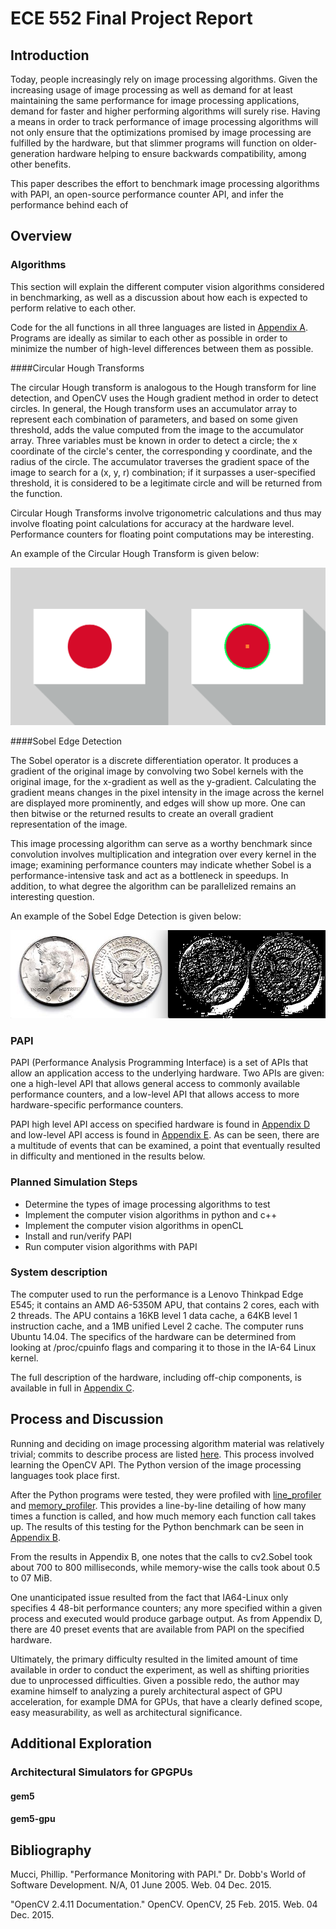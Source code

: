 ECE 552 Final Project Report
===================

Introduction
-------------

Today, people increasingly rely on image processing algorithms. Given the increasing usage of image processing as well as demand for at least maintaining the same performance for image processing applications, demand for faster and higher performing algorithms will surely rise. Having a means in order to track performance of image processing algorithms will not only ensure that the optimizations promised by image processing are fulfilled by the hardware, but that slimmer programs will function on older-generation hardware helping to ensure backwards compatibility, among other benefits.  

This paper describes the effort to benchmark image processing algorithms with PAPI, an open-source performance counter API, and infer the performance behind each of 

Overview 
-------------

### Algorithms

This section will explain the different computer vision algorithms considered in benchmarking, as well as a discussion about how each is expected to perform relative to each other.  

Code for the all functions in all three languages are listed in [Appendix A](https://github.com/yingw787/ece552_computer_vision/blob/master/APPENDIX_A.md). Programs are ideally as similar to each other as possible in order to minimize the number of high-level differences between them as possible. 

####Circular Hough Transforms 

The circular Hough transform is analogous to the Hough transform for line detection, and OpenCV uses the Hough gradient method in order to detect circles. In general, the Hough transform uses an accumulator array to represent each combination of parameters, and based on some given threshold, adds the value computed from the image to the accumulator array. Three variables must be known in order to detect a circle; the x coordinate of the circle's center, the corresponding y coordinate, and the radius of the circle. The accumulator traverses the gradient space of the image to search for a (x, y, r) combination; if it surpasses a user-specified threshold, it is considered to be a legitimate circle and will be returned from the function.  

Circular Hough Transforms involve trigonometric calculations and thus may involve floating point calculations for accuracy at the hardware level. Performance counters for floating point computations may be interesting. 

An example of the Circular Hough Transform is given below: 

<p align = "center">
	<img src = "https://github.com/yingw787/ece552_computer_vision/blob/master/algorithm_benchmarks/python/houghcircles_result.png" />
</p>

####Sobel Edge Detection  

The Sobel operator is a discrete differentiation operator. It produces a gradient of the original image by convolving two Sobel kernels with the original image, for the x-gradient as well as the y-gradient. Calculating the gradient means changes in the pixel intensity in the image across the kernel are displayed more prominently, and edges will show up more. One can then bitwise or the returned results to create an overall gradient representation of the image. 

This image processing algorithm can serve as a worthy benchmark since convolution involves multiplication and integration over every kernel in the image; examining performance counters may indicate whether Sobel is a performance-intensive task and act as a bottleneck in speedups. In addition, to what degree the algorithm can be parallelized remains an interesting question.

An example of the Sobel Edge Detection is given below:  

<p align = "center">
	<img src = "https://github.com/yingw787/ece552_computer_vision/blob/master/algorithm_benchmarks/python/sobel_result.png" />
</p>

### PAPI 

PAPI (Performance Analysis Programming Interface) is a set of APIs that allow an application access to the underlying hardware. Two APIs are given: one a high-level API that allows general access to commonly available performance counters, and a low-level API that allows access to more hardware-specific performance counters. 

PAPI high level API access on specified hardware is found in [Appendix D](https://github.com/yingw787/ece552_computer_vision/blob/master/APPENDIX_D.md) and low-level API access is found in [Appendix E](https://github.com/yingw787/ece552_computer_vision/blob/master/APPENDIX_E.md). As can be seen, there are a multitude of events that can be examined, a point that eventually resulted in difficulty and mentioned in the results below. 

### Planned Simulation Steps 

- Determine the types of image processing algorithms to test 
- Implement the computer vision algorithms in python and c++ 
- Implement the computer vision algorithms in openCL 
- Install and run/verify PAPI 
- Run computer vision algorithms with PAPI 

### System description 

The computer used to run the performance is a Lenovo Thinkpad Edge E545; it contains an AMD A6-5350M APU, that contains 2 cores, each with 2 threads. The APU contains a 16KB level 1 data cache, a 64KB level 1 instruction cache, and a 1MB unified Level 2 cache. The computer runs Ubuntu 14.04. The specifics of the hardware can be determined from looking at /proc/cpuinfo flags and comparing it to those in the IA-64 Linux kernel. 

The full description of the hardware, including off-chip components, is available in full in [Appendix C](https://github.com/yingw787/ece552_computer_vision/blob/master/APPENDIX_C.md). 

Process and Discussion
-------------

Running and deciding on image processing algorithm material was relatively trivial; commits to describe process are listed [here](https://bitbucket.org/yingw787/ece552_computer_vision/commits/branch/master ). This process involved learning the OpenCV API. The Python version of the image processing languages took place first. 

After the Python programs were tested, they were profiled with [line_profiler](https://github.com/rkern/line_profiler) and [memory_profiler](https://github.com/fabianp/memory_profiler). This provides a line-by-line detailing of how many times a function is called, and how much memory each function call takes up. The results of this testing for the Python benchmark can be seen in [Appendix B](https://github.com/yingw787/ece552_computer_vision/blob/master/APPENDIX_B.md). 

From the results in Appendix B, one notes that the calls to cv2.Sobel took about 700 to 800 milliseconds, while memory-wise the calls took about 0.5 to 07 MiB. 



One unanticipated issue resulted from the fact that IA64-Linux only specifies 4 48-bit performance counters; any more specified within a given process and executed would produce garbage output. As from Appendix D, there are 40 preset events that are available from PAPI on the specified hardware. 

Ultimately, the primary difficulty resulted in the limited amount of time available in order to conduct the experiment, as well as shifting priorities due to unprocessed difficulties. Given a possible redo, the author may examine himself to analyzing a purely architectural aspect of GPU acceleration, for example DMA for GPUs, that have a clearly defined scope, easy measurability, as well as architectural significance. 

Additional Exploration
-------------

### Architectural Simulators for GPGPUs
#### gem5 
#### gem5-gpu 



Bibliography
-------------

Mucci, Phillip. "Performance Monitoring with PAPI." Dr. Dobb's World of Software Development. N/A, 01 June 2005. Web. 04 Dec. 2015.

"OpenCV 2.4.11 Documentation." OpenCV. OpenCV, 25 Feb. 2015. Web. 04 Dec. 2015.




